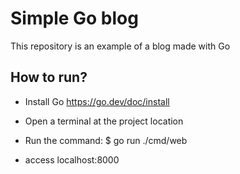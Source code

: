 # Simple Go blog
This repository is an example of a blog made with Go

## How to run?

- Install Go https://go.dev/doc/install

- Open a terminal at the project location
- Run the command: $ go run ./cmd/web
- access localhost:8000
